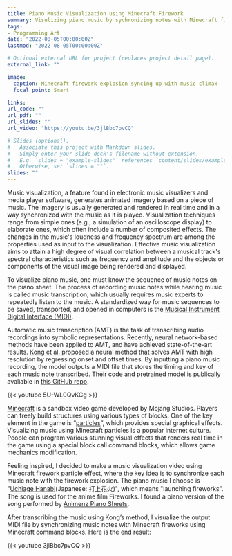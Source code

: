 ```yaml
---
title: Piano Music Visualization using Minecraft Firework
summary: Visulizing piano music by sychronizing notes with Minecraft firework
tags:
- Programming Art
date: "2022-08-05T00:00:00Z"
lastmod: "2022-08-05T00:00:00Z"

# Optional external URL for project (replaces project detail page).
external_link: ""

image:
  caption: Minecraft firework explosion syncing up with music climax
  focal_point: Smart

links:
url_code: ""
url_pdf: ""
url_slides: ""
url_video: "https://youtu.be/3jlBbc7pvCQ"

# Slides (optional).
#   Associate this project with Markdown slides.
#   Simply enter your slide deck's filename without extension.
#   E.g. `slides = "example-slides"` references `content/slides/example-slides.md`.
#   Otherwise, set `slides = ""`.
slides: ""
---
```


Music visualization, a feature found in electronic music visualizers and media player software, generates animated imagery based on a piece of music. The imagery is usually generated and rendered in real time and in a way synchronized with the music as it is played. Visualization techniques range from simple ones (e.g., a simulation of an oscilloscope display) to elaborate ones, which often include a number of composited effects. The changes in the music's loudness and frequency spectrum are among the properties used as input to the visualization. Effective music visualization aims to attain a high degree of visual correlation between a musical track's spectral characteristics such as frequency and amplitude and the objects or components of the visual image being rendered and displayed.

To visualize piano music, one must know the sequence of music notes on the piano sheet. The process of recording music notes while hearing music is called music transcription, which usually requires music experts to repeatedly listen to the music. A standardized way for music sequences to be saved, transported, and opened in computers is the [Musical Instrument Digital Interface (MIDI)](https://en.wikipedia.org/wiki/MIDI).

Automatic music transcription (AMT) is the task of transcribing audio recordings into symbolic representations. Recently, neural network-based methods have been applied to AMT, and have achieved state-of-the-art results. [Kong et al.](https://arxiv.org/pdf/2010.01815.pdf) proposed a neural method that solves AMT with high resolution by regressing onset and offset times. By inputting a piano music recording, the model outputs a MIDI file that stores the timing and key of each music note transcribed. Their code and pretrained model is publically avaliable in [this GitHub repo](https://github.com/bytedance/piano_transcription).

{{< youtube 5U-WL0QvKCg >}}

[Minecraft](https://www.minecraft.net/en-us) is a sandbox video game developed by Mojang Studios. Players can freely build structures using various types of blocks. One of the key element in the game is “[particles](https://minecraft.fandom.com/wiki/Particles)”, which provides special graphical effects. Visualizing music using Minecraft particles is a popular internet culture. People can program various stunning visual effects that renders real time in the game using a special block call command blocks, which allows game mechanics modification.

Feeling inspired, I decided to make a music visualization video using Minecraft firework particle effect, where the key idea is to synchronize each music note with the firework explosion. The piano music I choose is "[Uchiage Hanabi](https://en.wikipedia.org/wiki/Uchiage_Hanabi)(Japanese: 打上花火)", which means "launching fireworks". The song is used for the anime film Fireworks. I found a piano version of the song performed by [Animenz Piano Sheets](https://www.youtube.com/watch?v=qGT8gGUMbS8).

After transcribing the music using Kong’s method, I visualize the output MIDI file by synchronizing music notes with Minecraft fireworks using Minecraft command blocks. Here is the end result:

{{< youtube 3jlBbc7pvCQ >}}
